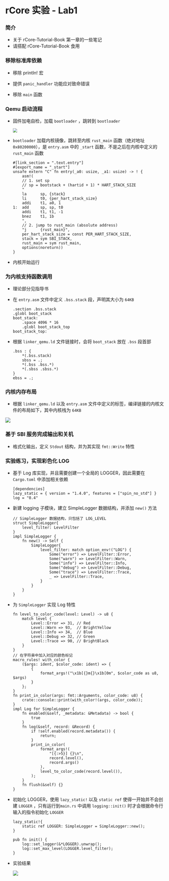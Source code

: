 # rCore 实验 - Lab1

### 简介

- 关于 rCore-Tutorial-Book 第一章的一些笔记
- 请搭配 rCore-Tutorial-Book 食用

### 移除标准库依赖

- 移除 println! 宏

- 提供 `panic_handler` 功能应对致命错误

- 移除 `main` 函数


### Qemu 启动流程

- 固件加电自检，加载 `bootloader` ，跳转到 `bootloader` 

  <img src="..\assets\lab1\qemu加电.PNG" style="zoom: 80%;" />

- `bootloader` 加载内核镜像，跳转至内核 `rust_main` 函数（绝对地址 `0x80200000`），是 `entry.asm` 中的 `_start` 函数，不是之后在内核中定义的 `rust_main` 函数

  ```
  #[link_section = ".text.entry"]
  #[export_name = "_start"]
  unsafe extern "C" fn entry(_a0: usize, _a1: usize) -> ! {
      asm!(
      // 1. set sp
      // sp = bootstack + (hartid + 1) * HART_STACK_SIZE
      "
      la      sp, {stack}
      li      t0, {per_hart_stack_size}
      addi    t1, a0, 1
  1:  add     sp, sp, t0
      addi    t1, t1, -1
      bnez    t1, 1b
      ",
      // 2. jump to rust_main (absolute address)
      "j      {rust_main}",
      per_hart_stack_size = const PER_HART_STACK_SIZE,
      stack = sym SBI_STACK,
      rust_main = sym rust_main,
      options(noreturn))
  }
  ```

- 内核开始运行

### 为内核支持函数调用

- 理论部分见指导书

- 在 `entry.asm` 文件中定义 `.bss.stack` 段，声明其大小为 `64KB` 

  ```
  .section .bss.stack
  .globl boot_stack
  boot_stack:
      .space 4096 * 16
      .globl boot_stack_top
  boot_stack_top:
  ```

- 根据 `linker_qemu.ld` 文件链接时，会将 `boot_stack` 放在 `.bss` 段首部

  ```
  .bss : {
      *(.bss.stack)
      sbss = .;
      *(.bss .bss.*)
      *(.sbss .sbss.*)
  }
  ebss = .;
  ```

### 内核内存布局

- 根据 `linker_qemu.ld` 以及 `entry.asm` 文件中定义的标签，编译链接的内核文件的布局如下，其中内核栈为 `64KB` 

![](..\assets\lab1\内存布局.jpg)

### 基于 SBI 服务完成输出和关机

- 格式化输出，定义 `Stdout` 结构，并为其实现 `fmt::Write` 特性

### 实验练习，实现彩色化 LOG

- 基于 Log 库实现，并且需要创建一个全局的 LOGGER，因此需要在 `Cargo.toml` 中添加相关依赖

  ```
  [dependencies]
  lazy_static = { version = "1.4.0", features = ["spin_no_std"] }
  log = "0.4"
  ```

- 新建 logging 子模块，建立 SimpleLogger 数据结构，并添加 `new()` 方法

  ```
  // SimpleLogger 数据结构，只包括了 LOG_LEVEL
  struct SimpleLogger{
      level_filter: LevelFilter
  }
  impl SimpleLogger {
      fn new() -> Self {
          SimpleLogger{
              level_filter: match option_env!("LOG") {
                  Some("error") => LevelFilter::Error,
                  Some("warn") => LevelFilter::Warn,
                  Some("info") => LevelFilter::Info,
                  Some("debug") => LevelFilter::Debug,
                  Some("trace") => LevelFilter::Trace,
                  _ => LevelFilter::Trace,
              }
          }
      }
  }
  ```

- 为 `SimpleLogger` 实现 Log 特性

  ```
  fn level_to_color_code(level: Level) -> u8 {
      match level {
          Level::Error => 31, // Red
          Level::Warn => 93,  // BrightYellow
          Level::Info => 34,  // Blue
          Level::Debug => 32, // Green
          Level::Trace => 90, // BrightBlack
      }
  }
  // 在字符串中加入对应的颜色标记
  macro_rules! with_color {
      ($args: ident, $color_code: ident) => {
          {
              format_args!("\x1b[{}m{}\x1b[0m", $color_code as u8, $args)
          }
      };
  }
  fn print_in_color(args: fmt::Arguments, color_code: u8) {
      crate::console::print(with_color!(args, color_code));
  }
  impl Log for SimpleLogger {
      fn enabled(&self, _metadata: &Metadata) -> bool {
          true
      }
      fn log(&self, record: &Record) {
          if !self.enabled(record.metadata()) {
              return;
          }
          print_in_color(
              format_args!(
                  "[{:>5}] {}\n",
                  record.level(),
                  record.args()
              ),
              level_to_color_code(record.level()),
          );
      }
      fn flush(&self) {}
  }
  ```

- 初始化 LOGGER，使用 `lazy_static!` 以及 `static ref` 使得一开始并不会创建 `LOGGER` ，只有运行到`main.rs` 中调用 `logging::init()` 时才会根据命令行输入的指令初始化 `LOGGER`

  ```
  lazy_static!{
      static ref LOGGER: SimpleLogger = SimpleLogger::new();   
  }
  
  pub fn init() {
      log::set_logger(&*LOGGER).unwrap();
      log::set_max_level(LOGGER.level_filter);
  }
  ```

- 实验结果

  ![](..\assets\lab1\lab1结果.PNG)

